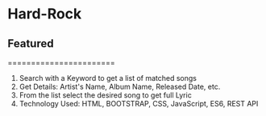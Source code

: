 # Hard-Rock
## Featured
=======================
1. Search with a Keyword to get a list of matched songs
2. Get Details: Artist's Name, Album Name, Released Date, etc.
3. From the list select the desired song to get full Lyric
4. Technology Used: HTML, BOOTSTRAP, CSS, JavaScript, ES6, REST API
